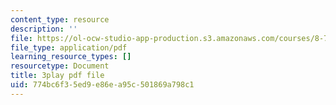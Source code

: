 ```yaml
---
content_type: resource
description: ''
file: https://ol-ocw-studio-app-production.s3.amazonaws.com/courses/8-701-introduction-to-nuclear-and-particle-physics-fall-2020/774bc6f35ed9e86ea95c501869a798c1_BqZ8TiM-UVs.pdf
file_type: application/pdf
learning_resource_types: []
resourcetype: Document
title: 3play pdf file
uid: 774bc6f3-5ed9-e86e-a95c-501869a798c1
---
```


